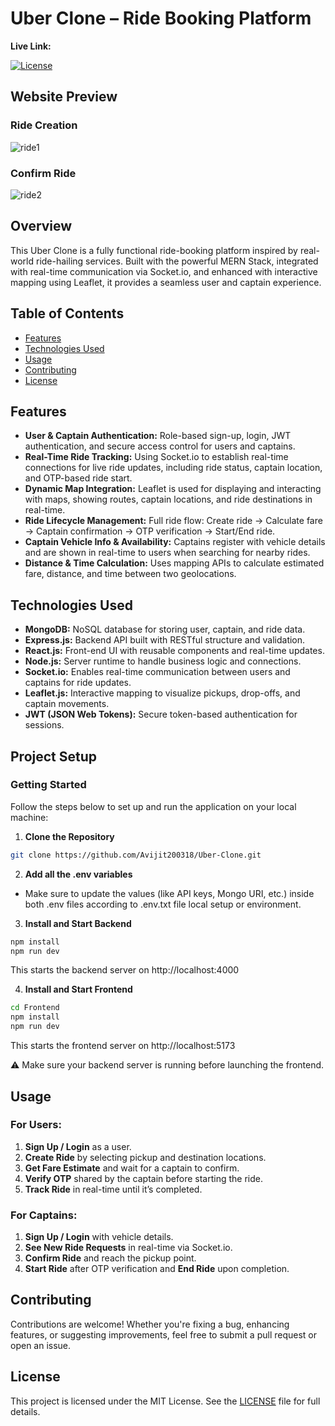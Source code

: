 # Uber Clone – Ride Booking Platform

**Live Link:** 

[![License](https://img.shields.io/badge/License-MIT-blue.svg)](https://opensource.org/licenses/MIT)

## Website Preview
### Ride Creation
![ride1](https://github.com/user-attachments/assets/a94a4148-0f57-4f47-8e0f-ba2c27bf0e20)

### Confirm Ride
![ride2](https://github.com/user-attachments/assets/059c68d0-e1ef-4c9d-b868-07e212583a60)




## Overview

This Uber Clone is a fully functional ride-booking platform inspired by real-world ride-hailing services. Built with the powerful MERN Stack, integrated with real-time communication via Socket.io, and enhanced with interactive mapping using Leaflet, it provides a seamless user and captain experience.

## Table of Contents

- [Features](#features)
- [Technologies Used](#technologies-used)
- [Usage](#usage)
- [Contributing](#contributing)
- [License](#license)

## Features

- **User & Captain Authentication:** Role-based sign-up, login, JWT authentication, and secure access control for users and captains.
- **Real-Time Ride Tracking:** Using Socket.io to establish real-time connections for live ride updates, including ride status, captain location, and OTP-based ride start.
- **Dynamic Map Integration:** Leaflet is used for displaying and interacting with maps, showing routes, captain locations, and ride destinations in real-time.
- **Ride Lifecycle Management:** Full ride flow: Create ride → Calculate fare → Captain confirmation → OTP verification → Start/End ride.
- **Captain Vehicle Info & Availability:** Captains register with vehicle details and are shown in real-time to users when searching for nearby rides.
- **Distance & Time Calculation:** Uses mapping APIs to calculate estimated fare, distance, and time between two geolocations.

## Technologies Used

- **MongoDB:** NoSQL database for storing user, captain, and ride data.
- **Express.js:** Backend API built with RESTful structure and validation.
- **React.js:** Front-end UI with reusable components and real-time updates.
- **Node.js:** Server runtime to handle business logic and connections.
- **Socket.io:** Enables real-time communication between users and captains for ride updates.
- **Leaflet.js:** Interactive mapping to visualize pickups, drop-offs, and captain movements.
- **JWT (JSON Web Tokens):** Secure token-based authentication for sessions.


## Project Setup

### Getting Started

Follow the steps below to set up and run the application on your local machine:

1. **Clone the Repository**

```bash
git clone https://github.com/Avijit200318/Uber-Clone.git
```

2. **Add all the .env variables**
- Make sure to update the values (like API keys, Mongo URI, etc.) inside both .env files according to .env.txt file local setup or environment.

3. **Install and Start Backend**
```bash
npm install
npm run dev
```

This starts the backend server on http://localhost:4000

4. **Install and Start Frontend**
```bash
cd Frontend
npm install
npm run dev
```
This starts the frontend server on http://localhost:5173

⚠️ Make sure your backend server is running before launching the frontend.



## Usage

### For Users:

1. **Sign Up / Login** as a user.
2. **Create Ride** by selecting pickup and destination locations.
3. **Get Fare Estimate** and wait for a captain to confirm.
4. **Verify OTP** shared by the captain before starting the ride.
5. **Track Ride** in real-time until it’s completed.

### For Captains:

1. **Sign Up / Login** with vehicle details.
2. **See New Ride Requests** in real-time via Socket.io.
3. **Confirm Ride** and reach the pickup point.
4. **Start Ride** after OTP verification and **End Ride** upon completion.

## Contributing

Contributions are welcome! Whether you're fixing a bug, enhancing features, or suggesting improvements, feel free to submit a pull request or open an issue.

## License

This project is licensed under the MIT License. See the [LICENSE](LICENSE) file for full details.

